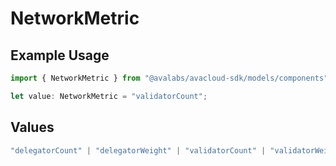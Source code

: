 # NetworkMetric

## Example Usage

```typescript
import { NetworkMetric } from "@avalabs/avacloud-sdk/models/components";

let value: NetworkMetric = "validatorCount";
```

## Values

```typescript
"delegatorCount" | "delegatorWeight" | "validatorCount" | "validatorWeight"
```